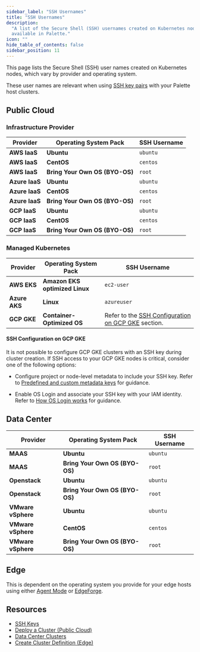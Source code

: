 ```yaml
---
sidebar_label: "SSH Usernames"
title: "SSH Usernames"
description:
  "A list of the Secure Shell (SSH) usernames created on Kubernetes nodes for each provider and operating system pack
  available in Palette."
icon: ""
hide_table_of_contents: false
sidebar_position: 11
---
```


This page lists the Secure Shell (SSH) user names created on Kubernetes nodes, which vary by provider and operating
system.

These user names are relevant when using [SSH key pairs](./ssh-keys.md) with your Palette host clusters.

## Public Cloud

### Infrastructure Provider

| Provider       | Operating System Pack          | SSH Username |
| -------------- | ------------------------------ | ------------ |
| **AWS IaaS**   | **Ubuntu**                     | `ubuntu`     |
| **AWS IaaS**   | **CentOS**                     | `centos`     |
| **AWS IaaS**   | **Bring Your Own OS (BYO-OS)** | `root`       |
| **Azure IaaS** | **Ubuntu**                     | `ubuntu`     |
| **Azure IaaS** | **CentOS**                     | `centos`     |
| **Azure IaaS** | **Bring Your Own OS (BYO-OS)** | `root`       |
| **GCP IaaS**   | **Ubuntu**                     | `ubuntu`     |
| **GCP IaaS**   | **CentOS**                     | `centos`     |
| **GCP IaaS**   | **Bring Your Own OS (BYO-OS)** | `root`       |

### Managed Kubernetes

| Provider      | Operating System Pack          | SSH Username                                                                        |
| ------------- | ------------------------------ | ----------------------------------------------------------------------------------- |
| **AWS EKS**   | **Amazon EKS optimized Linux** | `ec2-user`                                                                          |
| **Azure AKS** | **Linux**                      | `azureuser`                                                                         |
| **GCP GKE**   | **Container-Optimized OS**     | Refer to the [SSH Configuration on GCP GKE](#ssh-configuration-on-gcp-gke) section. |

#### SSH Configuration on GCP GKE

It is not possible to configure GCP GKE clusters with an SSH key during cluster creation. If SSH access to your GCP GKE
nodes is critical, consider one of the following options:

- Configure project or node-level metadata to include your SSH key. Refer to
  [Predefined and custom metadata keys](https://cloud.google.com/compute/docs/metadata/overview#predefined-and-custom-metadata-keys)
  for guidance.

- Enable OS Login and associate your SSH key with your IAM identity. Refer to
  [How OS Login works](https://cloud.google.com/compute/docs/oslogin#how_os_login_works) for guidance.

## Data Center

| Provider           | Operating System Pack          | SSH Username |
| ------------------ | ------------------------------ | ------------ |
| **MAAS**           | **Ubuntu**                     | `ubuntu`     |
| **MAAS**           | **Bring Your Own OS (BYO-OS)** | `root`       |
| **Openstack**      | **Ubuntu**                     | `ubuntu`     |
| **Openstack**      | **Bring Your Own OS (BYO-OS)** | `root`       |
| **VMware vSphere** | **Ubuntu**                     | `ubuntu`     |
| **VMware vSphere** | **CentOS**                     | `centos`     |
| **VMware vSphere** | **Bring Your Own OS (BYO-OS)** | `root`       |

## Edge

This is dependent on the operating system you provide for your edge hosts using either
[Agent Mode](../../../deployment-modes/agent-mode/agent-mode.md) or
[EdgeForge](../../../clusters/edge/edgeforge-workflow/palette-canvos/build-provider-images.md).

## Resources

- [SSH Keys](./ssh-keys.md)
- [Deploy a Cluster (Public Cloud)](../../public-cloud/deploy-k8s-cluster.md)
- [Data Center Clusters](../../data-center/data-center.md)
- [Create Cluster Definition (Edge)](../../edge/site-deployment/cluster-deployment.md)
